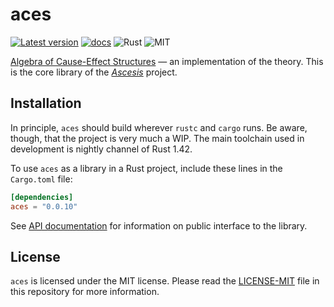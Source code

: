 aces
====
[![Latest version](https://img.shields.io/crates/v/aces.svg)](https://crates.io/crates/aces)
[![docs](https://docs.rs/aces/badge.svg)](https://docs.rs/aces)
![Rust](https://img.shields.io/badge/rust-nightly-brightgreen.svg)
![MIT](https://img.shields.io/badge/license-MIT-blue.svg)

[Algebra of Cause-Effect
Structures](https://link.springer.com/book/10.1007/978-3-030-20461-7)
&mdash; an implementation of the theory.  This is the core library of
the [_Ascesis_](https://github.com/k7f/ascesis) project.

## Installation

In principle, `aces` should build wherever `rustc` and `cargo` runs.
Be aware, though, that the project is very much a WIP.  The main
toolchain used in development is nightly channel of Rust 1.42.

To use `aces` as a library in a Rust project, include these lines in
the `Cargo.toml` file:

```toml
[dependencies]
aces = "0.0.10"
```

See [API documentation](https://docs.rs/aces) for information on
public interface to the library.

## License

`aces` is licensed under the MIT license.  Please read the
[LICENSE-MIT](LICENSE-MIT) file in this repository for more
information.
